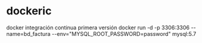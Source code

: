 # dockeric
docker integración continua
primera versión
docker run -d -p 3306:3306 --name=bd_factura --env="MYSQL_ROOT_PASSWORD=password" mysql:5.7